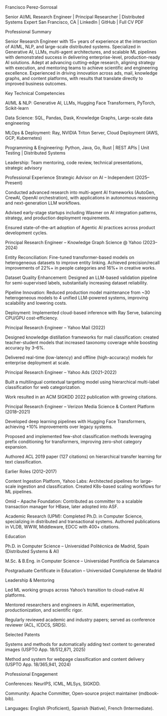 Francisco Perez-Sorrosal

Senior AI/ML Research Engineer | Principal Researcher | Distributed Systems Expert
San Francisco, CA | LinkedIn
 | GitHub
 | Full CV PDF

Professional Summary

Senior Research Engineer with 15+ years of experience at the intersection of AI/ML, NLP, and large-scale distributed systems. Specialized in Generative AI, LLMs, multi-agent architectures, and scalable ML pipelines with demonstrated success in delivering enterprise-level, production-ready AI solutions. Adept at advancing cutting-edge research, aligning strategy with execution, and mentoring teams to achieve scientific and engineering excellence. Experienced in driving innovation across ads, mail, knowledge graphs, and content platforms, with results that translate directly to improved business outcomes.

Key Technical Competencies

AI/ML & NLP: Generative AI, LLMs, Hugging Face Transformers, PyTorch, Scikit-learn

Data Science: SQL, Pandas, Dask, Knowledge Graphs, Large-scale data engineering

MLOps & Deployment: Ray, NVIDIA Triton Server, Cloud Deployment (AWS, GCP, Kubernetes)

Programming & Engineering: Python, Java, Go, Rust | REST APIs | Unit Testing | Distributed Systems

Leadership: Team mentoring, code review, technical presentations, strategic advisory

Professional Experience
Strategic Advisor on AI – Independent (2025–Present)

Conducted advanced research into multi-agent AI frameworks (AutoGen, CrewAI, OpenAI orchestration), with applications in autonomous reasoning and next-generation LLM workflows.

Advised early-stage startups including Wasmer on AI integration patterns, strategy, and production deployment requirements.

Ensured state-of-the-art adoption of Agentic AI practices across product development cycles.

Principal Research Engineer – Knowledge Graph Science @ Yahoo (2023–2024)

Entity Reconciliation: Fine-tuned transformer-based models on heterogeneous datasets to improve entity linking. Achieved precision/recall improvements of 22%+ in people categories and 16%+ in creative works.

Dataset Quality Enhancement: Designed an LLM-based validation pipeline for semi-supervised labels, substantially increasing dataset reliability.

Pipeline Innovation: Reduced production model maintenance from ~30 heterogeneous models to 4 unified LLM-powered systems, improving scalability and lowering costs.

Deployment: Implemented cloud-based inference with Ray Serve, balancing CPU/GPU cost-efficiency.

Principal Research Engineer – Yahoo Mail (2022)

Designed knowledge distillation frameworks for mail classification: created teacher-student models that increased taxonomy coverage while boosting accuracy by 3–6%.

Delivered real-time (low-latency) and offline (high-accuracy) models for enterprise deployment at scale.

Principal Research Engineer – Yahoo Ads (2021–2022)

Built a multilingual contextual targeting model using hierarchical multi-label classification for web categorization.

Work resulted in an ACM SIGKDD 2022 publication with growing citations.

Principal Research Engineer – Verizon Media Science & Content Platform (2018–2021)

Developed deep learning pipelines with Hugging Face Transformers, achieving +10% improvements over legacy systems.

Proposed and implemented few-shot classification methods leveraging prefix conditioning for transformers, improving zero-shot category expansion.

Authored ACL 2019 paper (127 citations) on hierarchical transfer learning for text classification.

Earlier Roles (2012–2017)

Content Ingestion Platform, Yahoo Labs: Architected pipelines for large-scale ingestion and classification. Created K8s-based scaling workflows for ML pipelines.

Omid – Apache Foundation: Contributed as committer to a scalable transaction manager for HBase, later adopted into ASF.

Academic Research (UPM): Completed Ph.D. in Computer Science, specializing in distributed and transactional systems. Authored publications in VLDB, WWW, Middleware, EDCC with 400+ citations.

Education

Ph.D. in Computer Science – Universidad Politécnica de Madrid, Spain (Distributed Systems & AI)

M.Sc. & B.Eng. in Computer Science – Universidad Pontificia de Salamanca

Postgraduate Certificate in Education – Universidad Complutense de Madrid

Leadership & Mentoring

Led ML working groups across Yahoo’s transition to cloud-native AI platforms.

Mentored researchers and engineers in AI/ML experimentation, productionization, and scientific rigor.

Regularly reviewed academic and industry papers; served as conference reviewer (ACL, ICDCS, SRDS).

Selected Patents

Systems and methods for automatically adding text content to generated images (USPTO App. 18/512,871, 2025)

Method and system for webpage classification and content delivery (USPTO App. 18/365,941, 2024)

Professional Engagement

Conferences: NeurIPS, ICML, MLSys, SIGKDD.

Community: Apache Committer, Open-source project maintainer (mdbook-bib).

Languages: English (Proficient), Spanish (Native), French (Intermediate).
